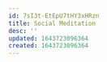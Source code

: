 ```yaml
---
id: 7sI3t-EtEpU7tHY3xHRzn
title: Social Meditation
desc: ''
updated: 1643723096364
created: 1643723096364
---
```


